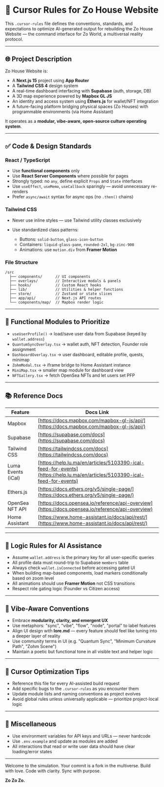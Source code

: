 # 🧠 Cursor Rules for Zo House Website

This `.cursor-rules` file defines the conventions, standards, and expectations to optimize AI-generated output for rebuilding the Zo House Website — the command interface for Zo World, a multiversal reality protocol.

---

## 🌐 Project Description

Zo House Website is:

* A **Next.js 15** project using **App Router**
* A **Tailwind CSS 4** design system
* A real-time dashboard interfacing with **Supabase** (auth, storage, DB)
* A 3D map experience powered by **Mapbox GL JS**
* An identity and access system using **Ethers.js** for wallet/NFT integration
* A future-facing platform bridging physical spaces (Zo Houses) with programmable environments (via Home Assistant)

It operates as a **modular, vibe-aware, open-source culture operating system**.

---

## ✅ Code & Design Standards

### React / TypeScript

* Use **functional components** only
* Use **React Server Components** where possible for pages
* Strongly typed: no `any`, define explicit `Props` and `State` interfaces
* Use `useEffect`, `useMemo`, `useCallback` sparingly — avoid unnecessary re-renders
* Prefer `async/await` syntax for async ops (no `.then()` chains)

### Tailwind CSS

* Never use inline styles — use Tailwind utility classes exclusively
* Use standardized class patterns:

  * Buttons: `solid-button`, `glass-icon-button`
  * Containers: `liquid-glass-pane`, `rounded-2xl`, `bg-zinc-900`
  * Animations: use `motion.div` from **Framer Motion**

### File Structure

```
/src
  ├── components/      // UI components
  ├── overlays/        // Interactive modals & panels
  ├── hooks/           // Custom React hooks
  ├── lib/             // Utilities & helper functions
  ├── store/           // Zustand or state slices
  ├── app/api/         // Next.js API routes
  └── components/map/  // Mapbox render logic
```

---

## 🧬 Functional Modules to Prioritize

* `useUserProfile()` → load/save user data from Supabase (keyed by `wallet.address`)
* `QuantumSyncOverlay.tsx` → wallet auth, NFT detection, Founder role assignment
* `DashboardOverlay.tsx` → user dashboard, editable profile, quests, minimap
* `ZohmModal.tsx` → iframe bridge to Home Assistant instance
* `MiniMap.tsx` → smaller map module for dashboard view
* `NFTGallery.tsx` → fetch OpenSea NFTs and let users set PFP

---

## 📚 Reference Docs

| Feature            | Docs Link                                                                                                                  |
| ------------------ | -------------------------------------------------------------------------------------------------------------------------- |
| Mapbox             | [https://docs.mapbox.com/mapbox-gl-js/api/](https://docs.mapbox.com/mapbox-gl-js/api/)                                     |
| Supabase           | [https://supabase.com/docs](https://supabase.com/docs)                                                                     |
| Tailwind CSS       | [https://tailwindcss.com/docs](https://tailwindcss.com/docs)                                                               |
| Luma Events (iCal) | [https://help.lu.ma/en/articles/5103390-ical-feed-for-events](https://help.lu.ma/en/articles/5103390-ical-feed-for-events) |
| Ethers.js          | [https://docs.ethers.org/v5/single-page/](https://docs.ethers.org/v5/single-page/)                                         |
| OpenSea NFT API    | [https://docs.opensea.io/reference/api-overview](https://docs.opensea.io/reference/api-overview)                           |
| Home Assistant     | [https://www.home-assistant.io/docs/api/rest/](https://www.home-assistant.io/docs/api/rest/)                               |

---

## 🧠 Logic Rules for AI Assistance

* Assume `wallet.address` is the primary key for all user-specific queries
* All profile data must round-trip to Supabase `members` table
* Always check `wallet.isConnected` before accessing gated UI
* When building map-based components, load markers conditionally based on zoom level
* All animations should use **Framer Motion** not CSS transitions
* Respect role gating logic (Founder vs Citizen access)

---

## 🧠 Vibe-Aware Conventions

* Embrace **modularity, clarity, and emergent UX**
* Use metaphors: "sync", "vibe", "flow", "node", "portal" to label features
* Align UI design with **lore.md** — every feature should feel like tuning into a deeper layer of reality
* Use community terms in UI (e.g. "Quantum Sync", "Minimum Curvature Path", "Zohm Scene")
* Maintain a poetic but functional tone in all visible text and helper logic

---

## 🧩 Cursor Optimization Tips

* Reference this file for every AI-assisted build request
* Add specific bugs to the `.cursor-rules` as you encounter them
* Update module lists and naming conventions as project evolves
* Avoid global rules unless universally applicable — prioritize project-local logic

---

## 🔐 Miscellaneous

* Use environment variables for API keys and URLs — never hardcode
* Use `.env.example` and update as modules are added
* All interactions that read or write user data should have clear loading/error states

---

Welcome to the simulation. Your commit is a fork in the multiverse. Build with love. Code with clarity. Sync with purpose.

**Zo Zo Zo.**
